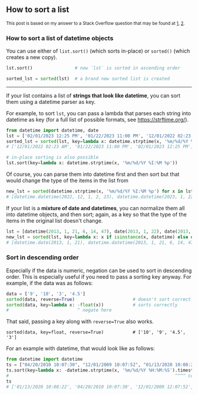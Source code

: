 ## How to sort a list

<sup>This post is based on my answer to a Stack Overflow question that may be found at 
[1](https://stackoverflow.com/a/75326812/19123103),
[2](https://stackoverflow.com/a/75760120/19123103).</sup>

### How to sort a list of datetime objects

You can use either of `list.sort()` (which sorts in-place) or `sorted()` (which creates a new copy).

```python
lst.sort()                # now `lst` is sorted in ascending order

sorted_lst = sorted(lst)  # a brand new sorted list is created
```

---

If your list contains a list of **strings that look like datetime**, you can sort them using a datetime parser as key.

For example, to sort `lst`, you can pass a lambda that parses each string into datetime as key (for a full list of possible formats, see https://strftime.org/).
```python
from datetime import datetime, date
lst = ['02/01/2023 12:25 PM', '01/22/2023 11:00 PM', '12/01/2022 02:23 AM']
sorted_lst = sorted(lst, key=lambda x: datetime.strptime(x, '%m/%d/%Y %I:%M %p'))
# ['12/01/2022 02:23 AM', '01/22/2023 11:00 PM', '02/01/2023 12:25 PM']

# in-place sorting is also possible
lst.sort(key=lambda x: datetime.strptime(x, '%m/%d/%Y %I:%M %p'))
```
Of course, you can parse them into datetime first and then sort but that would change the type of the items in the list from 
```python
new_lst = sorted(datetime.strptime(x, '%m/%d/%Y %I:%M %p') for x in lst)
# [datetime.datetime(2022, 12, 1, 2, 23), datetime.datetime(2023, 1, 22, 23, 0), datetime.datetime(2023, 2, 1, 12, 25)]
```
If your list is a **mixture of date and datetimes**, you can normalize them all into datetime objects, and then sort; again, as a key so that the type of the items in the original list doesn't change.
```python
lst = [datetime(2013, 1, 21, 6, 14, 47), date(2013, 1, 22), date(2013, 1, 21)]
new_lst = sorted(lst, key=lambda x: x if isinstance(x, datetime) else datetime(x.year, x.month, x.day))
# [datetime.date(2013, 1, 21), datetime.datetime(2013, 1, 21, 6, 14, 47), datetime.date(2013, 1, 22)]
```


### Sort in descending order

Especially if the data is numeric, negation can be used to sort in descending order. This is especially useful if you need to pass a sorting key anyway. For example, if the data was as follows:
```python
data = ['9', '10', '3', '4.5']
sorted(data, reverse=True)                      # doesn't sort correctly
sorted(data, key=lambda x: -float(x))           # sorts correctly
#                          ^ negate here
```
That said, passing a key along with `reverse=True` also works.
```
sorted(data, key=float, reverse=True)           # ['10', '9', '4.5', '3']
```


For an example with datetime, that would look like as follows: 
```python
from datetime import datetime
ts = ["04/20/2010 10:07:30", "12/01/2009 10:07:52", "01/13/2020 10:08:22", "12/01/2009 12:07:52"]
ts.sort(key=lambda x: -datetime.strptime(x, '%m/%d/%Y %H:%M:%S').timestamp())
#                                                               ^^^^ convert to a number here
ts
# ['01/13/2020 10:08:22', '04/20/2010 10:07:30', '12/01/2009 12:07:52', '12/01/2009 10:07:52']
```